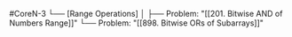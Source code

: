 #CoreN-3
└── [Range Operations]
    │
    ├── Problem: "[[201. Bitwise AND of Numbers Range]]"
    └── Problem: "[[898. Bitwise ORs of Subarrays]]"